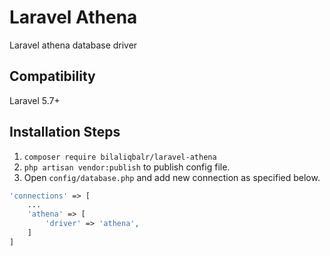 # Laravel Athena
Laravel athena database driver

## Compatibility
Laravel 5.7+

## Installation Steps
1. `composer require bilaliqbalr/laravel-athena`
2. `php artisan vendor:publish` to publish config file.
3. Open `config/database.php` and add new connection as specified below.
```php
'connections' => [
    ...
    'athena' => [
        'driver' => 'athena',
    ]
]
```
